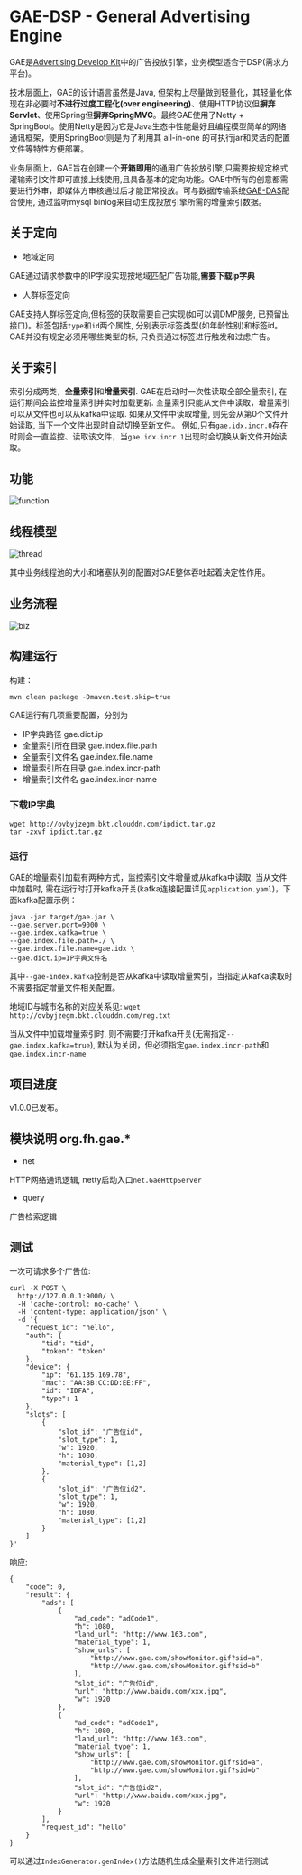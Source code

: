 # GAE-DSP - General Advertising Engine
GAE是[Advertising Develop Kit](https://github.com/ad-dev-kit)中的广告投放引擎，业务模型适合于DSP(需求方平台)。



技术层面上，GAE的设计语言虽然是Java, 但架构上尽量做到轻量化，其轻量化体现在非必要时**不进行过度工程化(over engineering)**、使用HTTP协议但**摒弃Servlet**、使用Spring但**摒弃SpringMVC**。最终GAE使用了Netty + SpringBoot。使用Netty是因为它是Java生态中性能最好且编程模型简单的网络通讯框架，使用SpringBoot则是为了利用其 all-in-one 的可执行jar和灵活的配置文件等特性方便部署。



业务层面上，GAE旨在创建一个**开箱即用**的通用广告投放引擎,只需要按规定格式灌输索引文件即可直接上线使用,且具备基本的定向功能。GAE中所有的创意都需要进行外审，即媒体方审核通过后才能正常投放。可与数据传输系统[GAE-DAS](https://github.com/wanghongfei/gae-das)配合使用, 通过监听mysql binlog来自动生成投放引擎所需的增量索引数据。



## 关于定向

- 地域定向

GAE通过请求参数中的IP字段实现按地域匹配广告功能,**需要下载ip字典**
- 人群标签定向

GAE支持人群标签定向,但标签的获取需要自己实现(如可以调DMP服务, 已预留出接口)。标签包括`type`和`id`两个属性, 分别表示标签类型(如年龄性别)和标签id。
GAE并没有规定必须用哪些类型的标, 只负责通过标签进行触发和过虑广告。



## 关于索引
索引分成两类，**全量索引**和**增量索引**. GAE在启动时一次性读取全部全量索引, 在运行期间会监控增量索引并实时加载更新.
全量索引只能从文件中读取，增量索引可以从文件也可以从kafka中读取. 如果从文件中读取增量, 则先会从第0个文件开始读取, 当下一个文件出现时自动切换至新文件。
例如,只有`gae.idx.incr.0`存在时则会一直监控、读取该文件，当`gae.idx.incr.1`出现时会切换从新文件开始读取。

## 功能
![function](http://ovbyjzegm.bkt.clouddn.com/gae-route.png)

## 线程模型

![thread](http://ovbyjzegm.bkt.clouddn.com/thread.png)

其中业务线程池的大小和堵塞队列的配置对GAE整体吞吐起着决定性作用。



## 业务流程

![biz](http://ovbyjzegm.bkt.clouddn.com/biz.png)



## 构建运行

构建：

```
mvn clean package -Dmaven.test.skip=true
```

GAE运行有几项重要配置，分别为

- IP字典路径 gae.dict.ip
- 全量索引所在目录 gae.index.file.path
- 全量索引文件名 gae.index.file.name
- 增量索引所在目录 gae.index.incr-path
- 增量索引文件名 gae.index.incr-name



### 下载IP字典

```
wget http://ovbyjzegm.bkt.clouddn.com/ipdict.tar.gz
tar -zxvf ipdict.tar.gz
```


### 运行

GAE的增量索引加载有两种方式，监控索引文件增量或从kafka中读取. 当从文件中加载时, 需在运行时打开kafka开关(kafka连接配置详见`application.yaml`)，下面kafka配置示例：

```
java -jar target/gae.jar \
--gae.server.port=9000 \
--gae.index.kafka=true \
--gae.index.file.path=./ \
--gae.index.file.name=gae.idx \
--gae.dict.ip=IP字典文件名
```
其中`--gae-index.kafka`控制是否从kafka中读取增量索引，当指定从kafka读取时不需要指定增量文件相关配置。

地域ID与城市名称的对应关系见: `wget http://ovbyjzegm.bkt.clouddn.com/reg.txt`

当从文件中加载增量索引时, 则不需要打开kafka开关(无需指定`--gae.index.kafka=true`), 默认为关闭，但必须指定`gae.index.incr-path`和`gae.index.incr-name`

## 项目进度
v1.0.0已发布。



## 模块说明 org.fh.gae.*
- net

HTTP网络通讯逻辑, netty启动入口`net.GaeHttpServer`

- query

广告检索逻辑


## 测试
一次可请求多个广告位:
```
curl -X POST \
  http://127.0.0.1:9000/ \
  -H 'cache-control: no-cache' \
  -H 'content-type: application/json' \
  -d '{
    "request_id": "hello",
    "auth": {
        "tid": "tid",
        "token": "token"
    },
    "device": {
        "ip": "61.135.169.78",
        "mac": "AA:BB:CC:DD:EE:FF",
        "id": "IDFA",
        "type": 1
    },
    "slots": [
        {
            "slot_id": "广告位id",
            "slot_type": 1,
            "w": 1920,
            "h": 1080,
            "material_type": [1,2]
        },
        {
            "slot_id": "广告位id2",
            "slot_type": 1,
            "w": 1920,
            "h": 1080,
            "material_type": [1,2]
        }
    ]
}'
```
响应:
```
{
    "code": 0,
    "result": {
        "ads": [
            {
                "ad_code": "adCode1",
                "h": 1080,
                "land_url": "http://www.163.com",
                "material_type": 1,
                "show_urls": [
                    "http://www.gae.com/showMonitor.gif?sid=a",
                    "http://www.gae.com/showMonitor.gif?sid=b"
                ],
                "slot_id": "广告位id",
                "url": "http://www.baidu.com/xxx.jpg",
                "w": 1920
            },
            {
                "ad_code": "adCode1",
                "h": 1080,
                "land_url": "http://www.163.com",
                "material_type": 1,
                "show_urls": [
                    "http://www.gae.com/showMonitor.gif?sid=a",
                    "http://www.gae.com/showMonitor.gif?sid=b"
                ],
                "slot_id": "广告位id2",
                "url": "http://www.baidu.com/xxx.jpg",
                "w": 1920
            }
        ],
        "request_id": "hello"
    }
}
```
可以通过`IndexGenerator.genIndex()`方法随机生成全量索引文件进行测试
